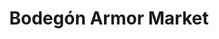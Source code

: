 ---
title: "Bodegón Armor Market"
url: /caracas/bodegon-armor-market-razetti/
shop: Lebensmittel
---